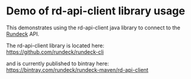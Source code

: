 Demo of rd-api-client library usage
==========

This demonstrates using the rd-api-client java library to connect to the [Rundeck](http://rundeck.com) API.

The rd-api-client library is located here: <https://github.com/rundeck/rundeck-cli>

and is currently published to bintray here: <https://bintray.com/rundeck/rundeck-maven/rd-api-client>


